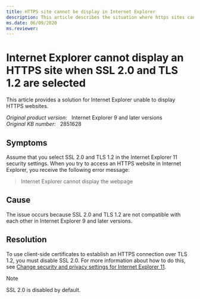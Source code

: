 ```yaml
---
title: HTTPS site cannot be display in Internet Explorer
description: This article describes the situation where https sites can't be displayed in Internet Explorer when SSL 2.0 and TLS 1.2 are loaded.
ms.date: 06/09/2020
ms.reviewer: 
---
```

# Internet Explorer cannot display an HTTPS site when SSL 2.0 and TLS 1.2 are selected

This article provides a solution for Internet Explorer unable to display HTTPS websites.

_Original product version:_ &nbsp; Internet Explorer 9 and later versions  
_Original KB number:_ &nbsp; 2851628

## Symptoms

Assume that you select SSL 2.0 and TLS 1.2 in the Internet Explorer 11 security settings. When you try to access an HTTPS website in Internet Explorer, you receive the following error message:

> Internet Explorer cannot display the webpage

## Cause

The issue occurs because SSL 2.0 and TLS 1.2 are not compatible with each other in Internet Explorer 9 and later versions.

## Resolution

To use client-side certificates to establish an HTTPS connection over TLS 1.2, you must disable SSL 2.0. For more information about how to do this, see [Change security and privacy settings for Internet Explorer 11](https://support.microsoft.com/help/17479/windows-internet-explorer-11-change-security-privacy-settings).

> [!NOTE]
> SSL 2.0 is disabled by default.
